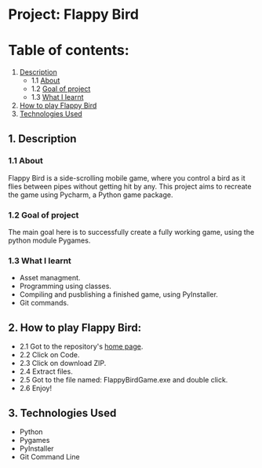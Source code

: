 # Project: Flappy Bird

# Table of contents:

1. [Description](#Description)
   - 1.1 [About](#About)
   - 1.2 [Goal of project](#Goal-of-project)
   - 1.3 [What I learnt](#What-I-learnt)
2. [How to play Flappy Bird](#How-to-play-Flappy-Bird)
3. [Technologies Used](#Technologies-Used)

## 1. Description
### 1.1 About
Flappy Bird is a side-scrolling mobile game, where you control a bird as it flies between pipes without getting hit by any. This project aims to recreate the game using Pycharm, a Python game package.

### 1.2 Goal of project
The main goal here is to successfully create a fully working game, using the python module Pygames.

### 1.3 What I learnt
- Asset managment.
- Programming using classes.
- Compiling and pusblishing a finished game, using  PyInstaller.
- Git commands.


## 2. How to play Flappy Bird:
- 2.1 Got to the repository's [home page](https://github.com/AJim98/FlapBird).
- 2.2 Click on Code.
- 2.3 Click on download ZIP.
- 2.4 Extract files.
- 2.5 Got to the file named: FlappyBirdGame.exe and double click.
- 2.6 Enjoy!

## 3. Technologies Used
- Python
- Pygames
- PyInstaller
- Git Command Line
